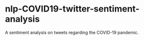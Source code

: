 # nlp-COVID19-twitter-sentiment-analysis
A sentiment analysis on tweets regarding the COVID-19 pandemic. 

